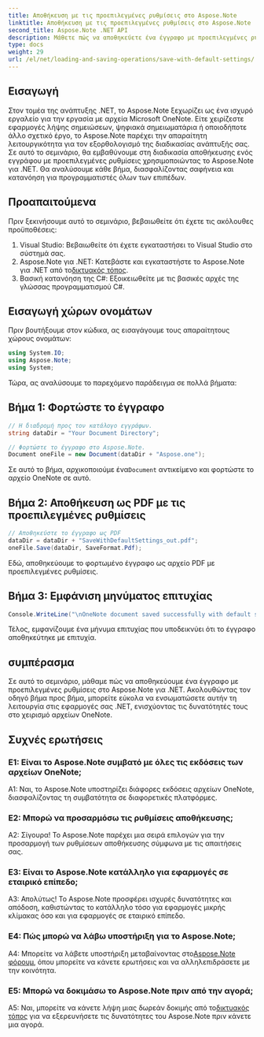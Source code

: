 ```yaml
---
title: Αποθήκευση με τις προεπιλεγμένες ρυθμίσεις στο Aspose.Note
linktitle: Αποθήκευση με τις προεπιλεγμένες ρυθμίσεις στο Aspose.Note
second_title: Aspose.Note .NET API
description: Μάθετε πώς να αποθηκεύετε ένα έγγραφο με προεπιλεγμένες ρυθμίσεις στο Aspose.Note για .NET μέσα από έναν αναλυτικό οδηγό.
type: docs
weight: 29
url: /el/net/loading-and-saving-operations/save-with-default-settings/
---
```

## Εισαγωγή

Στον τομέα της ανάπτυξης .NET, το Aspose.Note ξεχωρίζει ως ένα ισχυρό εργαλείο για την εργασία με αρχεία Microsoft OneNote. Είτε χειρίζεστε εφαρμογές λήψης σημειώσεων, ψηφιακά σημειωματάρια ή οποιοδήποτε άλλο σχετικό έργο, το Aspose.Note παρέχει την απαραίτητη λειτουργικότητα για τον εξορθολογισμό της διαδικασίας ανάπτυξής σας. Σε αυτό το σεμινάριο, θα εμβαθύνουμε στη διαδικασία αποθήκευσης ενός εγγράφου με προεπιλεγμένες ρυθμίσεις χρησιμοποιώντας το Aspose.Note για .NET. Θα αναλύσουμε κάθε βήμα, διασφαλίζοντας σαφήνεια και κατανόηση για προγραμματιστές όλων των επιπέδων.

## Προαπαιτούμενα

Πριν ξεκινήσουμε αυτό το σεμινάριο, βεβαιωθείτε ότι έχετε τις ακόλουθες προϋποθέσεις:

1. Visual Studio: Βεβαιωθείτε ότι έχετε εγκαταστήσει το Visual Studio στο σύστημά σας.
2.  Aspose.Note για .NET: Κατεβάστε και εγκαταστήστε το Aspose.Note για .NET από το[δικτυακός τόπος](https://releases.aspose.com/note/net/).
3. Βασική κατανόηση της C#: Εξοικειωθείτε με τις βασικές αρχές της γλώσσας προγραμματισμού C#.

## Εισαγωγή χώρων ονομάτων

Πριν βουτήξουμε στον κώδικα, ας εισαγάγουμε τους απαραίτητους χώρους ονομάτων:

```csharp
using System.IO;
using Aspose.Note;
using System;
```

Τώρα, ας αναλύσουμε το παρεχόμενο παράδειγμα σε πολλά βήματα:

## Βήμα 1: Φορτώστε το έγγραφο

```csharp
// Η διαδρομή προς τον κατάλογο εγγράφων.
string dataDir = "Your Document Directory";

// Φορτώστε το έγγραφο στο Aspose.Note.
Document oneFile = new Document(dataDir + "Aspose.one");
```

 Σε αυτό το βήμα, αρχικοποιούμε ένα`Document` αντικείμενο και φορτώστε το αρχείο OneNote σε αυτό.

## Βήμα 2: Αποθήκευση ως PDF με τις προεπιλεγμένες ρυθμίσεις

```csharp
// Αποθηκεύστε το έγγραφο ως PDF
dataDir = dataDir + "SaveWithDefaultSettings_out.pdf";
oneFile.Save(dataDir, SaveFormat.Pdf);
```

Εδώ, αποθηκεύουμε το φορτωμένο έγγραφο ως αρχείο PDF με προεπιλεγμένες ρυθμίσεις.

## Βήμα 3: Εμφάνιση μηνύματος επιτυχίας

```csharp
Console.WriteLine("\nOneNote document saved successfully with default settings.\nFile saved at " + dataDir); 
```

Τέλος, εμφανίζουμε ένα μήνυμα επιτυχίας που υποδεικνύει ότι το έγγραφο αποθηκεύτηκε με επιτυχία.

## συμπέρασμα

Σε αυτό το σεμινάριο, μάθαμε πώς να αποθηκεύουμε ένα έγγραφο με προεπιλεγμένες ρυθμίσεις στο Aspose.Note για .NET. Ακολουθώντας τον οδηγό βήμα προς βήμα, μπορείτε εύκολα να ενσωματώσετε αυτήν τη λειτουργία στις εφαρμογές σας .NET, ενισχύοντας τις δυνατότητές τους στο χειρισμό αρχείων OneNote.

## Συχνές ερωτήσεις

### Ε1: Είναι το Aspose.Note συμβατό με όλες τις εκδόσεις των αρχείων OneNote;

A1: Ναι, το Aspose.Note υποστηρίζει διάφορες εκδόσεις αρχείων OneNote, διασφαλίζοντας τη συμβατότητα σε διαφορετικές πλατφόρμες.

### Ε2: Μπορώ να προσαρμόσω τις ρυθμίσεις αποθήκευσης;

Α2: Σίγουρα! Το Aspose.Note παρέχει μια σειρά επιλογών για την προσαρμογή των ρυθμίσεων αποθήκευσης σύμφωνα με τις απαιτήσεις σας.

### Ε3: Είναι το Aspose.Note κατάλληλο για εφαρμογές σε εταιρικό επίπεδο;

Α3: Απολύτως! Το Aspose.Note προσφέρει ισχυρές δυνατότητες και απόδοση, καθιστώντας το κατάλληλο τόσο για εφαρμογές μικρής κλίμακας όσο και για εφαρμογές σε εταιρικό επίπεδο.

### Ε4: Πώς μπορώ να λάβω υποστήριξη για το Aspose.Note;

 A4: Μπορείτε να λάβετε υποστήριξη μεταβαίνοντας στο[Aspose.Note φόρουμ](https://forum.aspose.com/c/note/28), όπου μπορείτε να κάνετε ερωτήσεις και να αλληλεπιδράσετε με την κοινότητα.

### Ε5: Μπορώ να δοκιμάσω το Aspose.Note πριν από την αγορά;

 A5: Ναι, μπορείτε να κάνετε λήψη μιας δωρεάν δοκιμής από το[δικτυακός τόπος](https://releases.aspose.com/) για να εξερευνήσετε τις δυνατότητες του Aspose.Note πριν κάνετε μια αγορά.